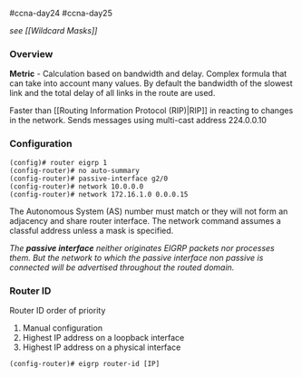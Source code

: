 #ccna-day24 #ccna-day25

*see [[Wildcard Masks]]*
### Overview
**Metric** - Calculation based on bandwidth and delay.
Complex formula that can take into account many values. By default the bandwidth of the slowest link and the total delay of all links in the route are used.

Faster than [[Routing Information Protocol (RIP)|RIP]] in reacting to changes in the network.
Sends messages using multi-cast address 224.0.0.10



### Configuration
```ios
(config)# router eigrp 1
(config-router)# no auto-summary
(config-router)# passive-interface g2/0
(config-router)# network 10.0.0.0
(config-router)# network 172.16.1.0 0.0.0.15
```

The Autonomous System (AS) number must match or they will not form an adjacency and share router interface.
The network command assumes a classful address unless a mask is specified.

*The **passive interface** neither originates EIGRP packets nor processes them. But the network to which the passive interface non passive is connected will be advertised throughout the routed domain.*
### Router ID
Router ID order of priority
1) Manual configuration
2) Highest IP address on a loopback interface
3) Highest IP address on a physical interface

```ios
(config-router)# eigrp router-id [IP]
```

